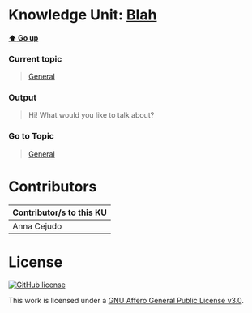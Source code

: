 # Knowledge Unit: [Blah](../../knowledge_units/general/blah.md)

#### [:arrow_up: Go up](../../topics/general.md)
### Current topic
> [General](../../topics/general.md)
### Output
> Hi! What would you like to talk about?
### Go to Topic
> [General](../../topics/general.md)


# Contributors

| Contributor/s to this KU |
| - | 
| Anna Cejudo |

# License
[![GitHub license](https://img.shields.io/github/license/inbrainz/cerebro)](https://github.com/inbrainz/cerebro/blob/master/LICENSE)

This work is licensed under a [GNU Affero General Public License v3.0](https://www.gnu.org/licenses/agpl-3.0.txt).